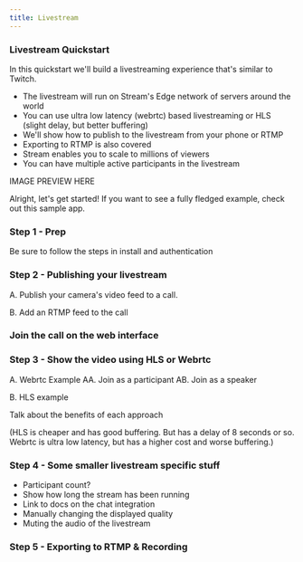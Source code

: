 ```yaml
---
title: Livestream
---
```


### Livestream Quickstart


In this quickstart we'll build a livestreaming experience that's similar to Twitch. 

* The livestream will run on Stream's Edge network of servers around the world
* You can use ultra low latency (webrtc) based livestreaming or HLS (slight delay, but better buffering)
* We'll show how to publish to the livestream from your phone or RTMP
* Exporting to RTMP is also covered
* Stream enables you to scale to millions of viewers
* You can have multiple active participants in the livestream

IMAGE PREVIEW HERE

Alright, let's get started! If you want to see a fully fledged example, check out this sample app.

### Step 1 - Prep

Be sure to follow the steps in install and authentication

### Step 2 - Publishing your livestream

A. Publish your camera's video feed to a call.

B. Add an RTMP feed to the call


### Join the call on the web interface

### Step 3 - Show the video using HLS or Webrtc

A. Webrtc Example
AA. Join as a participant
AB. Join as a speaker

B. HLS example

Talk about the benefits of each approach

(HLS is cheaper and has good buffering. But has a delay of 8 seconds or so. Webrtc is ultra low latency, but has a higher cost and worse buffering.)

### Step 4 - Some smaller livestream specific stuff

- Participant count?
- Show how long the stream has been running
- Link to docs on the chat integration
- Manually changing the displayed quality
- Muting the audio of the livestream

### Step 5 - Exporting to RTMP & Recording

